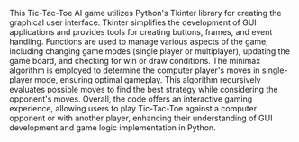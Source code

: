 This  Tic-Tac-Toe AI game utilizes Python's Tkinter library for creating the graphical user interface. 
Tkinter simplifies the development of GUI applications and provides tools for creating buttons, frames, and event handling. 
Functions are used to manage various aspects of the game, including changing game modes (single player or multiplayer), updating the game board, and checking for win or draw conditions. 
The minimax algorithm is employed to determine the computer player's moves in single-player mode, ensuring optimal gameplay. 
This algorithm recursively evaluates possible moves to find the best strategy while considering the opponent's moves. 
Overall, the code offers an interactive gaming experience, allowing users to play Tic-Tac-Toe against a computer opponent or with another player, enhancing their understanding of GUI development and game logic implementation in Python.
